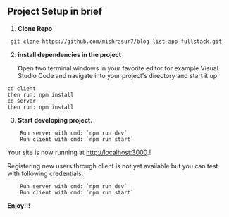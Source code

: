 ## Project Setup in brief

1.  **Clone Repo**

```shell
 git clone https://github.com/mishrasur7/blog-list-app-fullstack.git
```

2.  **install dependencies in the project**

    Open two terminal windows in your favorite editor for example Visual Studio Code and navigate into your project's directory and start it up.

```shell
cd client
then run: npm install
cd server 
then run: npm install
```

3.  **Start developing project.**

```shell
    Run server with cmd: `npm run dev`
    Run client with cmd: `npm run start`
```

Your site is now running at <a href="http://localhost:3000">http://localhost:3000</a>.!

Registering new users through client is not yet available but you can test with following credentials:

```shell
    Run server with cmd: `npm run dev`
    Run client with cmd: `npm run start`
```
<strong>Enjoy!!!</strong>
